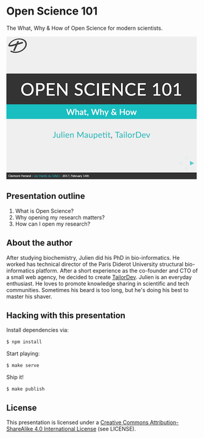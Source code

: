 # Open Science 101

The What, Why & How of Open Science for modern scientists.

<!-- TODO -->
[![](preview.png "View my presentation")](https://jmaupetit.github.io/open-science-101/)

## Presentation outline

1. What is Open Science?
2. Why opening my research matters?
3. How can I open my research?

## About the author

After studying biochemistry, Julien did his PhD in bio-informatics. He worked
has technical director of the Paris Diderot University structural
bio-informatics platform. After a short experience as the co-founder and CTO of
a small web agency, he decided to create [TailorDev](https://tailordev.fr).
Julien is an everyday enthusiast. He loves to promote knowledge sharing in
scientific and tech communities. Sometimes his beard is too long, but he's doing
his best to master his shaver.

## Hacking with this presentation

Install dependencies via:

```bash
$ npm install
```

Start playing:

```bash
$ make serve
```

Ship it!

```
$ make publish
```

## License

This presentation is licensed under a [Creative Commons Attribution-ShareAlike
4.0 International License](http://creativecommons.org/licenses/by-sa/4.0/) (see
LICENSE).
